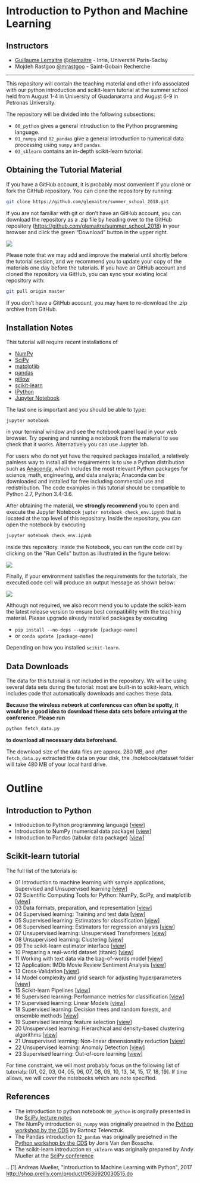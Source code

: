 Introduction to Python and Machine Learning
===========================================


Instructors
-----------

- [Guillaume Lemaitre](https://glemaitre.github.io/)  [@glemaitre](https://github.com/glemaitre) - Inria, Université Paris-Saclay
- Mojdeh Rastgoo [@mrastgoo](https://github.com/mrastgoo) - Saint-Gobain Recherche

---

This repository will contain the teaching material and other info associated
with our python introduction and scikit-learn tutorial at the summer school
held from August 1-4 in University of Guadanarama and August 6-9 in Petronas
University.

The repository will be divided into the following subsections:

* `00_python` gives a general introduction to the Python programming language.
* `01_numpy` and `02_pandas` give a general introduction to numerical data
  processing using `numpy` and `pandas`.
* `03_sklearn` contains an in-depth scikit-learn tutorial.


Obtaining the Tutorial Material
--------------------------------


If you have a GitHub account, it is probably most convenient if you clone or
fork the GitHub repository. You can clone the repository by running:

```bash
git clone https://github.com/glemaitre/summer_school_2018.git
```

If you are not familiar with git or don’t have an
GitHub account, you can download the repository as a .zip file by heading over
to the GitHub repository (https://github.com/glemaitre/summer_school_2018) in
your browser and click the green “Download” button in the upper right.

![](images/download-repo.png)

Please note that we may add and improve the material until shortly before the
tutorial session, and we recommend you to update your copy of the materials one
day before the tutorials. If you have an GitHub account and cloned the
repository via GitHub, you can sync your existing local repository with:

```bash
git pull origin master
```

If you don’t have a GitHub account, you may have to re-download the .zip
archive from GitHub.


Installation Notes
------------------

This tutorial will require recent installations of

- [NumPy](http://www.numpy.org)
- [SciPy](http://www.scipy.org)
- [matplotlib](http://matplotlib.org)
- [pandas](http://pandas.pydata.org)
- [pillow](https://python-pillow.org)
- [scikit-learn](http://scikit-learn.org/stable/)
- [IPython](http://ipython.readthedocs.org/en/stable/)
- [Jupyter Notebook](http://jupyter.org)


The last one is important and you should be able to type:

    jupyter notebook

in your terminal window and see the notebook panel load in your web browser.
Try opening and running a notebook from the material to see check that it works. Alternatively you can use Jupyter lab.

For users who do not yet have the required packages installed, a relatively
painless way to install all the requirements is to use a Python distribution
such as [Anaconda](https://www.anaconda.com/download/ "Anaconda"), which includes
the most relevant Python packages for science, math, engineering, and
data analysis; Anaconda can be downloaded and installed for free
including commercial use and redistribution.
The code examples in this tutorial should be compatible to Python 2.7,
Python 3.4-3.6.

After obtaining the material, we **strongly recommend** you to open and execute
the Jupyter Notebook `jupter notebook check_env.ipynb` that is located at the
top level of this repository. Inside the repository, you can open the notebook
by executing

```bash
jupyter notebook check_env.ipynb
```

inside this repository. Inside the Notebook, you can run the code cell by
clicking on the "Run Cells" button as illustrated in the figure below:

![](images/check_env-1.png)


Finally, if your environment satisfies the requirements for the tutorials, the
executed code cell will produce an output message as shown below:

![](images/check_env-2.png)

Although not required, we also recommend you to update the scikit-learn the latest release version to ensure best compatibility with the teaching material. Please upgrade already installed packages by executing

- `pip install --no-deps --upgrade [package-name]`  
- or `conda update [package-name]`

Depending on how you installed ``scikit-learn``.


Data Downloads
--------------

The data for this tutorial is not included in the repository.  We will be
using several data sets during the tutorial: most are built-in to
scikit-learn, which
includes code that automatically downloads and caches these
data.

**Because the wireless network
at conferences can often be spotty, it would be a good idea to download these
data sets before arriving at the conference.
Please run**
```bash
python fetch_data.py
```
**to download all necessary data beforehand.**

The download size of the data files are approx. 280 MB, and after `fetch_data.py`
extracted the data on your disk, the ./notebook/dataset folder will take 480 MB
of your local hard drive.


Outline
=======

Introduction to Python
----------------------

- Introduction to Python programming language [[view](00_python/0_python.ipynb)]
- Introduction to NumPy (numerical data package) [[view](01_numpy/notebook.ipynb)]
- Introduction to Pandas (tabular data package) [[view](02_pandas/notebook.ipynb)]

Scikit-learn tutorial
---------------------

The full list of the tutorials is:

- 01 Introduction to machine learning with sample applications, Supervised and Unsupervised learning [[view](03_sklearn/notebooks/01.Introduction_to_Machine_Learning.ipynb)]
- 02 Scientific Computing Tools for Python: NumPy, SciPy, and matplotlib [[view](03_sklearn/notebooks/02.Scientific_Computing_Tools_in_Python.ipynb)]
- 03 Data formats, preparation, and representation [[view](03_sklearn/notebooks/03.Data_Representation_for_Machine_Learning.ipynb)]
- 04 Supervised learning: Training and test data [[view](03_sklearn/notebooks/04.Training_and_Testing_Data.ipynb)]
- 05 Supervised learning: Estimators for classification [[view](03_sklearn/notebooks/05.Supervised_Learning-Classification.ipynb)]
- 06 Supervised learning: Estimators for regression analysis [[view](03_sklearn/notebooks/06.Supervised_Learning-Regression.ipynb)]
- 07 Unsupervised learning: Unsupervised Transformers [[view](03_sklearn/notebooks/07.Unsupervised_Learning-Transformations_and_Dimensionality_Reduction.ipynb)]
- 08 Unsupervised learning: Clustering [[view](03_sklearn/notebooks/08.Unsupervised_Learning-Clustering.ipynb)]
- 09 The scikit-learn estimator interface [[view](03_sklearn/notebooks/09.Review_of_Scikit-learn_API.ipynb)]
- 10 Preparing a real-world dataset (titanic) [[view](03_sklearn/notebooks/10.Case_Study-Titanic_Survival.ipynb)]
- 11 Working with text data via the bag-of-words model [[view](03_sklearn/notebooks/11.Text_Feature_Extraction.ipynb)]
- 12 Application: IMDb Movie Review Sentiment Analysis [[view](03_sklearn/notebooks/12.Case_Study-SMS_Spam_Detection.ipynb)]
- 13 Cross-Validation [[view](03_sklearn/notebooks/13.Cross_Validation.ipynb)]
- 14 Model complexity and grid search for adjusting hyperparameters [[view](03_sklearn/notebooks/14.Model_Complexity_and_GridSearchCV.ipynb)]
- 15 Scikit-learn Pipelines [[view](03_sklearn/notebooks/15.Pipelining_Estimators.ipynb)]
- 16 Supervised learning: Performance metrics for classification [[view](03_sklearn/notebooks/16.Performance_metrics_and_Model_Evaluation.ipynb)]
- 17 Supervised learning: Linear Models [[view](03_sklearn/notebooks/17.In_Depth-Linear_Models.ipynb)]
- 18 Supervised learning: Decision trees and random forests, and ensemble methods [[view](03_sklearn/notebooks/18.In_Depth-Trees_and_Forests.ipynb)]
- 19 Supervised learning: feature selection [[view](03_sklearn/notebooks/19.Feature_Selection.ipynb)]
- 20 Unsupervised learning: Hierarchical and density-based clustering algorithms [[view](03_sklearn/notebooks/20.Unsupervised_learning-Hierarchical_and_density-based_clustering_algorithms.ipynb)]
- 21 Unsupervised learning: Non-linear dimensionality reduction [[view](03_sklearn/notebooks/21.Unsupervised_learning-Non-linear_dimensionality_reduction.ipynb)]
- 22 Unsupervised learning: Anomaly Detection [[view](03_sklearn/notebooks/22.Unsupervised_learning-anomaly_detection.ipynb)]
- 23 Supervised learning: Out-of-core learning [[view](03_sklearn/notebooks/23.Out-of-core_Learning_Large_Scale_Text_Classification.ipynb)]

For time constraint, we will most probably focus on the following list of tutorials: [01, 02, 03, 04, 05, 06, 07, 08, 09, 10, 13, 14, 15, 17, 18, 19]. If time allows, we will cover the notebooks which are note specified.


References
----------

* The introduction to python notebook `00_python` is orginally presented in the [SciPy lecture notes](https://www.scipy-lectures.org/intro/language/python_language.html)
* The NumPy introduction `01_numpy` was originally presetned in the [Python workshop by the CDS](https://github.com/paris-saclay-cds/python-workshop/tree/master/Day_1_Scientific_Python) by Bartosz Telenczuk.
* The Pandas introduction `02_pandas` was originally presetned in the [Python workshop by the CDS](https://github.com/paris-saclay-cds/python-workshop/tree/master/Day_1_Scientific_Python) by Joris Van den Bossche.
* The scikit-learn introduction `03_sklearn` was originally prepared by Andy Mueller at the [SciPy conference](https://github.com/amueller/scipy-2018-sklearn)

.. [1] Andreas Mueller, "Introduction to Machine Learning with Python", 2017
   http://shop.oreilly.com/product/0636920030515.do
